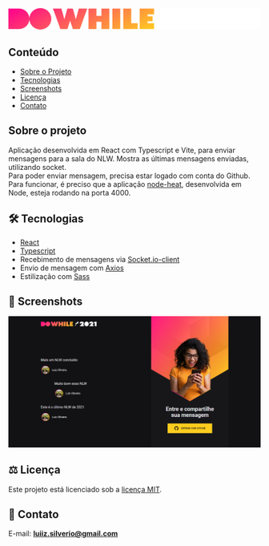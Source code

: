 ![](https://github.com/luiizsilverio/do-while-react/blob/main/src/assets/logo.svg)

## Conteúdo
* [Sobre o Projeto](#sobre-o-projeto)
* [Tecnologias](#hammer_and_wrench-tecnologias)
* [Screenshots](#camera_flash-screenshots)
* [Licença](#balance_scale-licença)
* [Contato](#email-contato)

## Sobre o projeto
Aplicação desenvolvida em React com Typescript e Vite, para enviar mensagens para a sala do NLW.
Mostra as últimas mensagens enviadas, utilizando socket.<br />
Para poder enviar mensagem, precisa estar logado com conta do Github.<br />
Para funcionar, é preciso que a aplicação [node-heat](https://github.com/luiizsilverio/node_heat), desenvolvida em Node, esteja rodando na porta 4000.<br />

## :hammer_and_wrench: Tecnologias
* <ins>React</ins>
* <ins>Typescript</ins>
* Recebimento de mensagens via <ins>Socket.io-client</ins>
* Envio de mensagem com <ins>Axios</ins>
* Estilização com <ins>Sass</ins>

## :camera_flash: Screenshots
![](https://github.com/luiizsilverio/do-while-react/blob/main/src/assets/do-while.gif)

## :balance_scale: Licença
Este projeto está licenciado sob a [licença MIT](LICENSE).

## :email: Contato

E-mail: [**luiiz.silverio@gmail.com**](mailto:luiiz.silverio@gmail.com)
